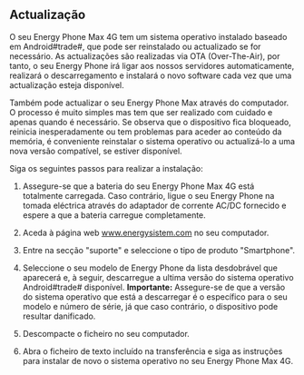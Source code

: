 ## Actualização

O seu Energy Phone Max 4G tem um sistema operativo instalado baseado em Android#trade#, que pode ser reinstalado ou actualizado se for necessário. As actualizações são realizadas via OTA (Over-The-Air), por tanto, o seu Energy Phone irá ligar aos nossos servidores automaticamente, realizará o descarregamento e instalará o novo software cada vez que uma actualização esteja disponível.

Também pode actualizar o seu Energy Phone Max através do computador. O processo é muito simples mas tem que ser realizado com cuidado e apenas quando é necessário. Se observa que o dispositivo fica bloqueado, reinicia inesperadamente ou tem problemas para aceder ao conteúdo da memória, é conveniente reinstalar o sistema operativo ou actualizá-lo a uma nova versão compatível, se estiver disponível.

Siga os seguintes passos para realizar a instalação:

1. Assegure-se que a bateria do seu Energy Phone Max 4G está totalmente carregada. Caso contrário, ligue o seu Energy Phone na tomada eléctrica através do adaptador de corrente AC/DC fornecido e espere a que a bateria carregue completamente.

2. Aceda à página web www.energysistem.com no seu computador.

3. Entre na secção "suporte" e seleccione o tipo de produto "Smartphone".

4. Seleccione o seu modelo de Energy Phone da lista desdobrável que aparecerá e, à seguir, descarregue a ultima versão do sistema operativo Android#trade# disponível. **Importante:** Assegure-se de que a versão do sistema operativo que está a descarregar é o específico para o seu modelo e número de série, já que caso contrário, o dispositivo pode resultar danificado.

5. Descompacte o ficheiro no seu computador.

6. Abra o ficheiro de texto incluído na transferência e siga as instruções para instalar de novo o sistema operativo no seu Energy Phone Max 4G.
